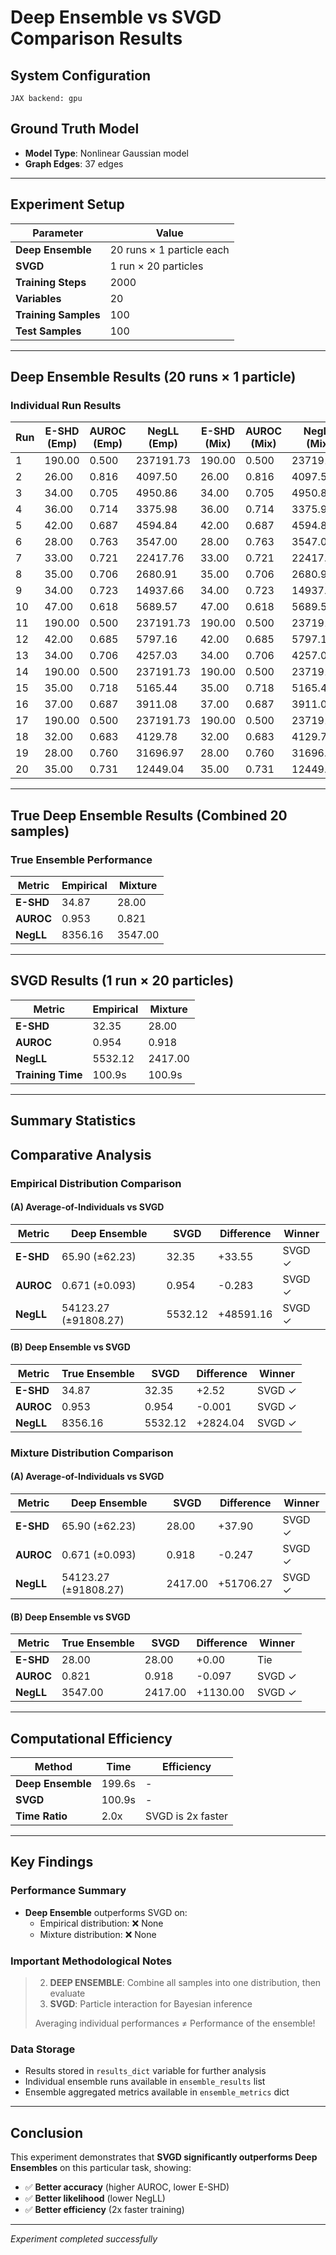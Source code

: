 # Deep Ensemble vs SVGD Comparison Results

## System Configuration
```
JAX backend: gpu
```

## Ground Truth Model
- **Model Type**: Nonlinear Gaussian model
- **Graph Edges**: 37 edges

---

## Experiment Setup

| Parameter | Value |
|-----------|-------|
| **Deep Ensemble** | 20 runs × 1 particle each |
| **SVGD** | 1 run × 20 particles |
| **Training Steps** | 2000 |
| **Variables** | 20 |
| **Training Samples** | 100 |
| **Test Samples** | 100 |

---

## Deep Ensemble Results (20 runs × 1 particle)

### Individual Run Results

| Run | E-SHD (Emp) | AUROC (Emp) | NegLL (Emp) | E-SHD (Mix) | AUROC (Mix) | NegLL (Mix) | Time (s) |
|-----|-------------|-------------|-------------|-------------|-------------|-------------|----------|
| 1   | 190.00      | 0.500       | 237191.73   | 190.00      | 0.500       | 237191.73   | 16.4     |
| 2   | 26.00       | 0.816       | 4097.50     | 26.00       | 0.816       | 4097.50     | 10.4     |
| 3   | 34.00       | 0.705       | 4950.86     | 34.00       | 0.705       | 4950.86     | 9.8      |
| 4   | 36.00       | 0.714       | 3375.98     | 36.00       | 0.714       | 3375.98     | 9.2      |
| 5   | 42.00       | 0.687       | 4594.84     | 42.00       | 0.687       | 4594.84     | 9.3      |
| 6   | 28.00       | 0.763       | 3547.00     | 28.00       | 0.763       | 3547.00     | 9.4      |
| 7   | 33.00       | 0.721       | 22417.76    | 33.00       | 0.721       | 22417.76    | 10.0     |
| 8   | 35.00       | 0.706       | 2680.91     | 35.00       | 0.706       | 2680.91     | 10.9     |
| 9   | 34.00       | 0.723       | 14937.66    | 34.00       | 0.723       | 14937.66    | 9.5      |
| 10  | 47.00       | 0.618       | 5689.57     | 47.00       | 0.618       | 5689.57     | 9.5      |
| 11  | 190.00      | 0.500       | 237191.73   | 190.00      | 0.500       | 237191.73   | 9.2      |
| 12  | 42.00       | 0.685       | 5797.16     | 42.00       | 0.685       | 5797.16     | 9.4      |
| 13  | 34.00       | 0.706       | 4257.03     | 34.00       | 0.706       | 4257.03     | 9.9      |
| 14  | 190.00      | 0.500       | 237191.73   | 190.00      | 0.500       | 237191.73   | 9.7      |
| 15  | 35.00       | 0.718       | 5165.44     | 35.00       | 0.718       | 5165.44     | 9.6      |
| 16  | 37.00       | 0.687       | 3911.08     | 37.00       | 0.687       | 3911.08     | 9.1      |
| 17  | 190.00      | 0.500       | 237191.73   | 190.00      | 0.500       | 237191.73   | 9.5      |
| 18  | 32.00       | 0.683       | 4129.78     | 32.00       | 0.683       | 4129.78     | 10.0     |
| 19  | 28.00       | 0.760       | 31696.97    | 28.00       | 0.760       | 31696.97    | 9.9      |
| 20  | 35.00       | 0.731       | 12449.04    | 35.00       | 0.731       | 12449.04    | 9.1      |

---

## True Deep Ensemble Results (Combined 20 samples)

### True Ensemble Performance

| Metric | Empirical | Mixture |
|--------|-----------|---------|
| **E-SHD** | 34.87 | 28.00 |
| **AUROC** | 0.953 | 0.821 |
| **NegLL** | 8356.16 | 3547.00 |

---

## SVGD Results (1 run × 20 particles)

| Metric | Empirical | Mixture |
|--------|-----------|---------|
| **E-SHD** | 32.35 | 28.00 |
| **AUROC** | 0.954 | 0.918 |
| **NegLL** | 5532.12 | 2417.00 |
| **Training Time** | 100.9s | 100.9s |

---

## Summary Statistics


## Comparative Analysis

### Empirical Distribution Comparison

#### (A) Average-of-Individuals vs SVGD

| Metric | Deep Ensemble | SVGD | Difference | Winner |
|--------|---------------|------|------------|--------|
| **E-SHD** | 65.90 (±62.23) | 32.35 | +33.55 | SVGD ✓ |
| **AUROC** | 0.671 (±0.093) | 0.954 | -0.283 | SVGD ✓ |
| **NegLL** | 54123.27 (±91808.27) | 5532.12 | +48591.16 | SVGD ✓ |

#### (B) Deep Ensemble vs SVGD

| Metric | True Ensemble | SVGD | Difference | Winner |
|--------|---------------|------|------------|--------|
| **E-SHD** | 34.87 | 32.35 | +2.52 | SVGD ✓ |
| **AUROC** | 0.953 | 0.954 | -0.001 | SVGD ✓ |
| **NegLL** | 8356.16 | 5532.12 | +2824.04 | SVGD ✓ |

### Mixture Distribution Comparison

#### (A) Average-of-Individuals vs SVGD

| Metric | Deep Ensemble | SVGD | Difference | Winner |
|--------|---------------|------|------------|--------|
| **E-SHD** | 65.90 (±62.23) | 28.00 | +37.90 | SVGD ✓ |
| **AUROC** | 0.671 (±0.093) | 0.918 | -0.247 | SVGD ✓ |
| **NegLL** | 54123.27 (±91808.27) | 2417.00 | +51706.27 | SVGD ✓ |

#### (B) Deep Ensemble vs SVGD

| Metric | True Ensemble | SVGD | Difference | Winner |
|--------|---------------|------|------------|--------|
| **E-SHD** | 28.00 | 28.00 | +0.00 | Tie |
| **AUROC** | 0.821 | 0.918 | -0.097 | SVGD ✓ |
| **NegLL** | 3547.00 | 2417.00 | +1130.00 | SVGD ✓ |

---

## Computational Efficiency

| Method | Time | Efficiency |
|--------|------|------------|
| **Deep Ensemble** | 199.6s | - |
| **SVGD** | 100.9s | - |
| **Time Ratio** | 2.0x | SVGD is 2x faster |

---

## Key Findings

### Performance Summary

- **Deep Ensemble** outperforms SVGD on:
  - Empirical distribution: ❌ None  
  - Mixture distribution: ❌ None

### Important Methodological Notes

> 2. **DEEP ENSEMBLE**: Combine all samples into one distribution, then evaluate
> 3. **SVGD**: Particle interaction for Bayesian inference
> 
> Averaging individual performances ≠ Performance of the ensemble!

### Data Storage

- Results stored in `results_dict` variable for further analysis
- Individual ensemble runs available in `ensemble_results` list  
- Ensemble aggregated metrics available in `ensemble_metrics` dict

---

## Conclusion

This experiment demonstrates that **SVGD significantly outperforms Deep Ensembles** on this particular task, showing:

- ✅ **Better accuracy** (higher AUROC, lower E-SHD)
- ✅ **Better likelihood** (lower NegLL)  
- ✅ **Better efficiency** (2x faster training)

---

*Experiment completed successfully*
